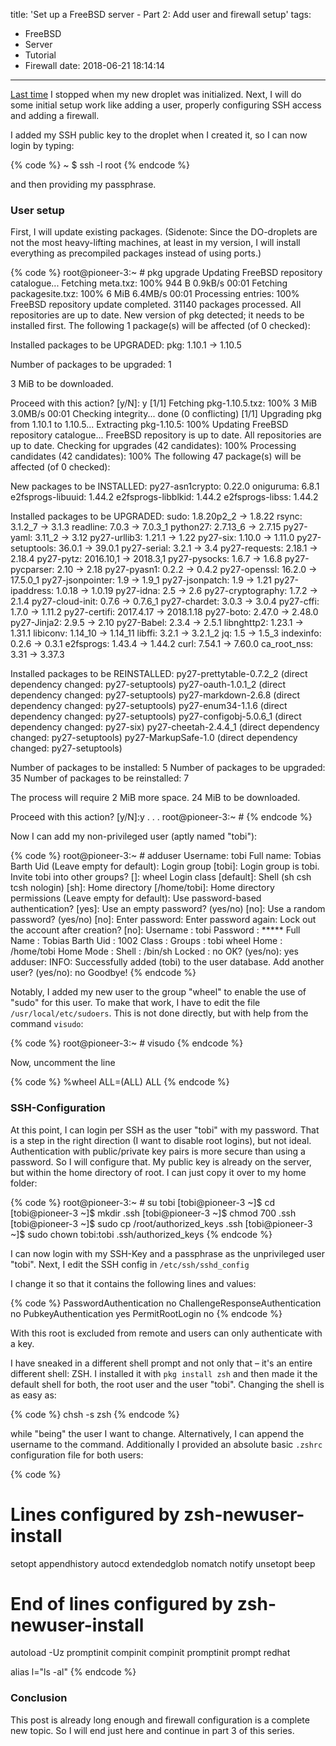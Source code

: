 title: 'Set up a FreeBSD server - Part 2: Add user and firewall setup'
tags:
  - FreeBSD
  - Server
  - Tutorial
  - Firewall
date: 2018-06-21 18:14:14
---


[Last time](/blog/2018/06/Set-up-a-FreeBSD-server-on-DigitalOcean-with-jails-Part-1/) I stopped when my new droplet was initialized. Next, I will do some initial setup work like adding a user, properly configuring SSH access and adding a firewall.

I added my SSH public key to the droplet when I created it, so I can now login by typing:

{% code %}
~ $ ssh -l root <droplet-ip>
{% endcode %}

and then providing my passphrase.

### User setup

First, I will update existing packages. (Sidenote: Since the DO-droplets are not the most heavy-lifting machines, at least in my version, I will install everything as precompiled packages instead of using ports.)

{% code %}
root@pioneer-3:~ # pkg upgrade
Updating FreeBSD repository catalogue...
Fetching meta.txz: 100%    944 B   0.9kB/s    00:01
Fetching packagesite.txz: 100%    6 MiB   6.4MB/s    00:01
Processing entries: 100%
FreeBSD repository update completed. 31140 packages processed.
All repositories are up to date.
New version of pkg detected; it needs to be installed first.
The following 1 package(s) will be affected (of 0 checked):

Installed packages to be UPGRADED:
        pkg: 1.10.1 -> 1.10.5

Number of packages to be upgraded: 1

3 MiB to be downloaded.

Proceed with this action? [y/N]: y
[1/1] Fetching pkg-1.10.5.txz: 100%    3 MiB   3.0MB/s    00:01
Checking integrity... done (0 conflicting)
[1/1] Upgrading pkg from 1.10.1 to 1.10.5...
Extracting pkg-1.10.5: 100%
Updating FreeBSD repository catalogue...
FreeBSD repository is up to date.
All repositories are up to date.
Checking for upgrades (42 candidates): 100%
Processing candidates (42 candidates): 100%
The following 47 package(s) will be affected (of 0 checked):

New packages to be INSTALLED:
        py27-asn1crypto: 0.22.0
        oniguruma: 6.8.1
        e2fsprogs-libuuid: 1.44.2
        e2fsprogs-libblkid: 1.44.2
        e2fsprogs-libss: 1.44.2

Installed packages to be UPGRADED:
        sudo: 1.8.20p2_2 -> 1.8.22
        rsync: 3.1.2_7 -> 3.1.3
        readline: 7.0.3 -> 7.0.3_1
        python27: 2.7.13_6 -> 2.7.15
        py27-yaml: 3.11_2 -> 3.12
        py27-urllib3: 1.21.1 -> 1.22
        py27-six: 1.10.0 -> 1.11.0
        py27-setuptools: 36.0.1 -> 39.0.1
        py27-serial: 3.2.1 -> 3.4
        py27-requests: 2.18.1 -> 2.18.4
        py27-pytz: 2016.10,1 -> 2018.3,1
        py27-pysocks: 1.6.7 -> 1.6.8
        py27-pycparser: 2.10 -> 2.18
        py27-pyasn1: 0.2.2 -> 0.4.2
        py27-openssl: 16.2.0 -> 17.5.0_1
        py27-jsonpointer: 1.9 -> 1.9_1
        py27-jsonpatch: 1.9 -> 1.21
        py27-ipaddress: 1.0.18 -> 1.0.19
        py27-idna: 2.5 -> 2.6
        py27-cryptography: 1.7.2 -> 2.1.4
        py27-cloud-init: 0.7.6 -> 0.7.6_1
        py27-chardet: 3.0.3 -> 3.0.4
        py27-cffi: 1.7.0 -> 1.11.2
        py27-certifi: 2017.4.17 -> 2018.1.18
        py27-boto: 2.47.0 -> 2.48.0
        py27-Jinja2: 2.9.5 -> 2.10
        py27-Babel: 2.3.4 -> 2.5.1
        libnghttp2: 1.23.1 -> 1.31.1
        libiconv: 1.14_10 -> 1.14_11
        libffi: 3.2.1 -> 3.2.1_2
        jq: 1.5 -> 1.5_3
        indexinfo: 0.2.6 -> 0.3.1
        e2fsprogs: 1.43.4 -> 1.44.2
        curl: 7.54.1 -> 7.60.0
        ca_root_nss: 3.31 -> 3.37.3

Installed packages to be REINSTALLED:
        py27-prettytable-0.7.2_2 (direct dependency changed: py27-setuptools)
        py27-oauth-1.0.1_2 (direct dependency changed: py27-setuptools)
        py27-markdown-2.6.8 (direct dependency changed: py27-setuptools)
        py27-enum34-1.1.6 (direct dependency changed: py27-setuptools)
        py27-configobj-5.0.6_1 (direct dependency changed: py27-six)
        py27-cheetah-2.4.4_1 (direct dependency changed: py27-setuptools)
        py27-MarkupSafe-1.0 (direct dependency changed: py27-setuptools)

Number of packages to be installed: 5
Number of packages to be upgraded: 35
Number of packages to be reinstalled: 7

The process will require 2 MiB more space.
24 MiB to be downloaded.

Proceed with this action? [y/N]:y
.
.
.
root@pioneer-3:~ #
{% endcode %}

Now I can add my non-privileged user (aptly named "tobi"):

{% code %}
root@pioneer-3:~ # adduser
Username: tobi
Full name: Tobias Barth
Uid (Leave empty for default):
Login group [tobi]:
Login group is tobi. Invite tobi into other groups? []: wheel
Login class [default]:
Shell (sh csh tcsh nologin) [sh]:
Home directory [/home/tobi]:
Home directory permissions (Leave empty for default):
Use password-based authentication? [yes]:
Use an empty password? (yes/no) [no]:
Use a random password? (yes/no) [no]:
Enter password:
Enter password again:
Lock out the account after creation? [no]:
Username   : tobi
Password   : *****
Full Name  : Tobias Barth
Uid        : 1002
Class      :
Groups     : tobi wheel
Home       : /home/tobi
Home Mode  :
Shell      : /bin/sh
Locked     : no
OK? (yes/no): yes
adduser: INFO: Successfully added (tobi) to the user database.
Add another user? (yes/no): no
Goodbye!
{% endcode %}

Notably, I added my new user to the group "wheel" to enable the use of "sudo" for this user. To make that work, I have to edit the file `/usr/local/etc/sudoers`. This is not done directly, but with help from the command `visudo`:

{% code %}
root@pioneer-3:~ # visudo
{% endcode %}

Now, uncomment the line

{% code %}
%wheel ALL=(ALL) ALL
{% endcode %}

### SSH-Configuration

At this point, I can login per SSH as the user "tobi" with my password. That is a step in the right direction (I want to disable root logins), but not ideal. Authentication with public/private key pairs is more secure than using a password. So I will configure that. My public key is already on the server, but within the home directory of root. I can just copy it over to my home folder:

{% code %}
root@pioneer-3:~ # su tobi
[tobi@pioneer-3 ~]$ cd
[tobi@pioneer-3 ~]$ mkdir .ssh
[tobi@pioneer-3 ~]$ chmod 700 .ssh
[tobi@pioneer-3 ~]$ sudo cp /root/authorized_keys .ssh
[tobi@pioneer-3 ~]$ sudo chown tobi:tobi .ssh/authorized_keys
{% endcode %}

I can now login with my SSH-Key and a passphrase as the unprivileged user "tobi". Next, I edit the SSH config in `/etc/ssh/sshd_config`

I change it so that it contains the following lines and values:

{% code %}
PasswordAuthentication no
ChallengeResponseAuthentication no
PubkeyAuthentication yes
PermitRootLogin no
{% endcode %}

With this root is excluded from remote and users can only authenticate with a key.

I have sneaked in a different shell prompt and not only that – it's an entire different shell: ZSH. I installed it with `pkg install zsh` and then made it the default shell for both, the root user and the user "tobi". Changing the shell is as easy as:

{% code %}
chsh -s zsh
{% endcode %}

while "being" the user I want to change. Alternatively, I can append the username to the command. Additionally I provided an absolute basic `.zshrc` configuration file for both users:

{% code %}
# Lines configured by zsh-newuser-install
setopt appendhistory autocd extendedglob nomatch notify
unsetopt beep
# End of lines configured by zsh-newuser-install
autoload -Uz promptinit compinit
compinit
promptinit
prompt redhat

alias l="ls -al"
{% endcode %}

### Conclusion

This post is already long enough and firewall configuration is a complete new topic. So I will end just here and continue in part 3 of this series.
